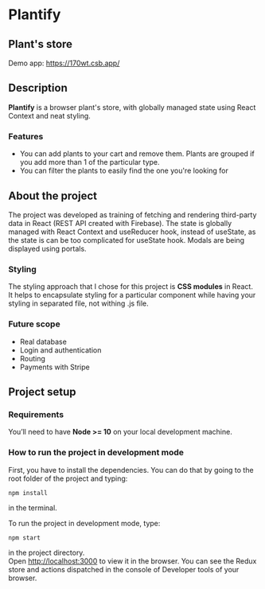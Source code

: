# Plantify
## Plant's store

Demo app: https://170wt.csb.app/

## Description

**Plantify** is a browser plant's store, with globally managed state using React Context and neat styling.

### Features

- You can add plants to your cart and remove them. Plants are grouped if you add more than 1 of the particular type.
- You can filter the plants to easily find the one you're looking for

## About the project

The project was developed as training of fetching and rendering third-party data in React (REST API created with Firebase). The state is globally managed with React Context and useReducer hook, instead of useState, as the state is can be too complicated for useState hook.
Modals are being displayed using portals.


### Styling

The styling approach that I chose for this project is **CSS modules** in React. It helps to encapsulate styling for a particular component while having your styling in separated file, not withing .js file.

### Future scope

- Real database
- Login and authentication
- Routing
- Payments with Stripe


## Project setup

### Requirements

You’ll need to have **Node >= 10** on your local development machine.

### How to run the project in development mode

First, you have to install the dependencies. You can do that by going to the root folder of the project and typing:

    npm install

in the terminal.

To run the project in development mode, type:

    npm start

in the project directory.<br />
Open [http://localhost:3000](http://localhost:3000) to view it in the browser. You can see the Redux store and actions dispatched in the console of Developer tools of your browser.